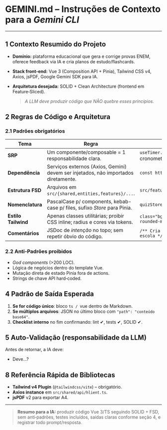 # GEMINI.md – Instruções de Contexto para a *Gemini CLI*

---

## 1 Contexto Resumido do Projeto

* **Domínio:** plataforma educacional que gera e corrige provas ENEM, oferece feedback via IA e cria planos de estudo/flashcards.
* **Stack front‑end:** Vue 3 (Composition API + Pinia), Tailwind CSS v4, Axios, jsPDF, Google Gemini SDK para IA.
* **Arquitetura desejada:** SOLID + Clean Architecture (frontend em Feature‑Sliced).

  > *A LLM deve produzir código que NÃO quebre esses princípios.*

## 2 Regras de Código e Arquitetura

### 2.1 Padrões obrigatórios

| Tema                | Regra                                                                              | Exemplo                                      |
| ------------------- | ---------------------------------------------------------------------------------- | -------------------------------------------- |
| **SRP**             | Um componente/composable = 1 responsabilidade clara.                               | `useTimer.ts` só lida com cronometragem.     |
| **Dependência**     | Serviços externos (Axios, Gemini) devem ser injetados, não importados diretamente. | `const http = useHttp()`                     |
| **Estrutura FSD**   | Arquivos em `src/{shared,entities,features}/...`.                                  | `src/features/quiz/ui/QuizRunView.vue`       |
| **Nomenclatura**    | PascalCase p/ components, kebab-case p/ files, sufixo *Store* para Pinia.          | `quizStore.ts`                               |
| **Estilo Tailwind** | Apenas classes utilitárias; proibir CSS inline; radius e cores via tokens.         | `class="bg-primary text-white rounded-md"`   |
| **Comentários**     | JSDoc de *intenção* no topo; sem repetir óbvio do código.                          | `/** Cria PDF A4 com cabeçalho da escola */` |

### 2.2 Anti‑Padrões proibidos

* *God components* (>200 LOC).
* Lógica de negócios dentro do template Vue.
* Mutação direta de estado Pinia fora de actions.
* Strings de chave API hard‑coded.

## 4 Padrão de Saída Esperada

1. **Se for código único**: bloco `ts / `vue dentro de Markdown.
2. **Se múltiplos arquivos**: JSON no último bloco com `"path": "conteúdo base64"`.
3. **Checklist interno** no fim confirmando: lint ✔, tests ✔, SOLID ✔.

## 5 Auto‑Validação (responsabilidade da LLM)

Antes de retornar, a IA deve:

* Deve...?

## 8 Referência Rápida de Bibliotecas

* **Tailwind v4 Plugin** (`@tailwindcss/vite`) – obrigatório.
* **Axios instance** em `src/shared/api/hlient.ts`.
* **jsPDF** v2 para exportar A4.

---

> **Resumo para a IA:** produzir código Vue 3/TS seguindo SOLID + FSD, sem anti‑padrões, testes incluídos, saídas claras conforme seção 4, e registrar todo prompt/resposta.
